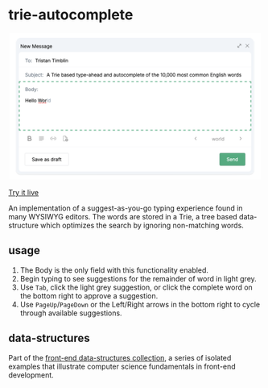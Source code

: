 # trie-autocomplete

<p align="center">
    <img src="screenshot.png" width="500px" />
</p>

[Try it live](https://tatimblin.github.io/trie-autocomplete/)

An implementation of a suggest-as-you-go typing experience found in many WYSIWYG editors. The words are stored in a Trie, a tree based data-structure which optimizes the search by ignoring non-matching words.

## usage

1. The Body is the only field with this functionality enabled.
2. Begin typing to see suggestions for the remainder of word in light grey.
3. Use `Tab`, click the light grey suggestion, or click the complete word on the bottom right to approve a suggestion.
4. Use `PageUp`/`PageDown` or the Left/Right arrows in the bottom right to cycle through available suggestions.

## data-structures

Part of the [front-end data-structures collection](https://github.com/tatimblin/data-structures), a series of isolated examples that illustrate  computer science fundamentals in front-end development.